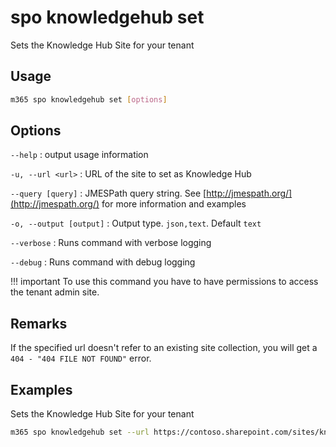 # spo knowledgehub set

Sets the Knowledge Hub Site for your tenant

## Usage

```sh
m365 spo knowledgehub set [options]
```

## Options

`--help`
: output usage information

`-u, --url <url>`
: URL of the site to set as Knowledge Hub

`--query [query]`
: JMESPath query string. See [http://jmespath.org/](http://jmespath.org/) for more information and examples

`-o, --output [output]`
: Output type. `json,text`. Default `text`

`--verbose`
: Runs command with verbose logging

`--debug`
: Runs command with debug logging

!!! important
    To use this command you have to have permissions to access the tenant admin site.

## Remarks

If the specified url doesn't refer to an existing site collection, you will get a `404 - "404 FILE NOT FOUND"` error.

## Examples

Sets the Knowledge Hub Site for your tenant

```sh
m365 spo knowledgehub set --url https://contoso.sharepoint.com/sites/knowledgesite
```
